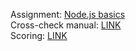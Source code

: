 Assignment: [Node.js basics](https://github.com/AlreadyBored/nodejs-assignments/blob/main/assignments/nodejs-basics/assignment.md)  
Cross-check manual: [LINK](https://github.com/AlreadyBored/nodejs-assignments/blob/main/assignments/nodejs-basics/cross-check-manual.md)  
Scoring: [LINK](https://github.com/AlreadyBored/nodejs-assignments/blob/main/assignments/nodejs-basics/score.md)
